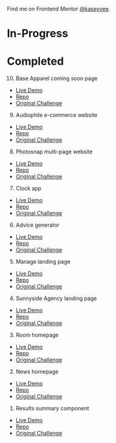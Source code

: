 Find me on Frontend Mentor [@kaseyvee](https://www.frontendmentor.io/profile/kaseyvee).

# In-Progress

# Completed

10. Base Apparel coming soon page
- [Live Demo](https://base-apparel-kaseyvee.vercel.app/)
- [Repo](https://github.com/kaseyvee/base-apparel)
- [Original Challenge](https://www.frontendmentor.io/challenges/base-apparel-coming-soon-page-5d46b47f8db8a7063f9331a0)

9. Audiophile e-commerce website
- [Live Demo](https://audiophile-kaseyvee.vercel.app/)
- [Repo](https://github.com/kaseyvee/audiophile)
- [Original Challenge](https://www.frontendmentor.io/challenges/audiophile-ecommerce-website-C8cuSd_wx)

8. Photosnap multi-page website
- [Live Demo](https://kaseyvee.github.io/photosnap/)
- [Repo](https://github.com/kaseyvee/photosnap)
- [Original Challenge](https://www.frontendmentor.io/challenges/photosnap-multipage-website-nMDSrNmNW)

7. Clock app
- [Live Demo](https://kaseyvee.github.io/clock-app/)
- [Repo](https://github.com/kaseyvee/clock-app)
- [Original Challenge](https://www.frontendmentor.io/challenges/clock-app-LMFaxFwrM)

6. Advice generator
- [Live Demo](https://kaseyvee.github.io/advice-generator/)
- [Repo](https://github.com/kaseyvee/advice-generator)
- [Original Challenge](https://www.frontendmentor.io/challenges/advice-generator-app-QdUG-13db)

5. Manage landing page
- [Live Demo](https://kaseyvee.github.io/manage-landing/)
- [Repo](https://github.com/kaseyvee/manage-landing)
- [Original Challenge](https://www.frontendmentor.io/challenges/manage-landing-page-SLXqC6P5)

4. Sunnyside Agency landing page
- [Live Demo](https://kaseyvee.github.io/sunnyside-landing/)
- [Repo](https://github.com/kaseyvee/sunnyside-landing)
- [Original Challenge](https://www.frontendmentor.io/challenges/sunnyside-agency-landing-page-7yVs3B6ef)

3. Room homepage
- [Live Demo](https://kaseyvee.github.io/room-homepage/)
- [Repo](https://github.com/kaseyvee/room-homepage-css-practice)
- [Original Challenge](https://www.frontendmentor.io/challenges/room-homepage-BtdBY_ENq/hub)

2. News homepage
- [Live Demo](https://kaseyvee.github.io/news-homepage-css-practice/)
- [Repo](https://github.com/kaseyvee/news-homepage-css-practice)
- [Original Challenge](https://www.frontendmentor.io/challenges/news-homepage-H6SWTa1MFl/hub)

1. Results summary component
- [Live Demo](https://kaseyvee.github.io/results-summary-css-practice/)
- [Repo](https://github.com/kaseyvee/results-summary-css-practice)
- [Original Challenge](https://www.frontendmentor.io/challenges/results-summary-component-CE_K6s0maV)
